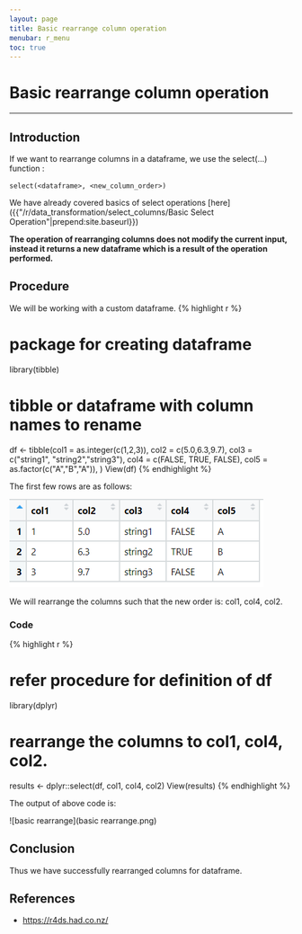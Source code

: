 ```yaml
---
layout: page
title: Basic rearrange column operation
menubar: r_menu
toc: true
---
```


# Basic rearrange column operation

-------------------------------------------------------------------

## Introduction	

If we want to rearrange columns in a dataframe, we use the select(...) function :
```
select(<dataframe>, <new_column_order>)
```

We have already covered basics of select operations [here]({{"/r/data_transformation/select_columns/Basic Select Operation"|prepend:site.baseurl}})

**The operation of rearranging columns does not modify the current input, instead it returns a new dataframe which is a result of the operation performed.**


## Procedure

We will be working with a custom dataframe. 
{% highlight r %} 
# package for creating dataframe
library(tibble) 

# tibble or dataframe with column names to rename
df <- tibble(col1 = as.integer(c(1,2,3)), 
             col2 = c(5.0,6.3,9.7), 
             col3 = c("string1", "string2","string3"),
             col4 = c(FALSE, TRUE, FALSE),
             col5 = as.factor(c("A","B","A")),
             )
View(df)
{% endhighlight %}

The first few rows are as follows:

![custom](custom.png)

We will rearrange the columns such that the new order is: col1, col4, col2.

### Code

{% highlight r %} 
# refer procedure for definition of df
library(dplyr)

# rearrange the columns to col1, col4, col2.
results <- dplyr::select(df, col1, col4, col2)
View(results)
{% endhighlight %}

The output of above code is:

![basic rearrange](basic rearrange.png)

## Conclusion

Thus we have successfully rearranged columns for dataframe.

## References
- https://r4ds.had.co.nz/